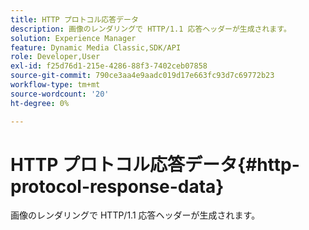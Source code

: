 ```yaml
---
title: HTTP プロトコル応答データ
description: 画像のレンダリングで HTTP/1.1 応答ヘッダーが生成されます。
solution: Experience Manager
feature: Dynamic Media Classic,SDK/API
role: Developer,User
exl-id: f25d76d1-215e-4286-88f3-7402ceb07858
source-git-commit: 790ce3aa4e9aadc019d17e663fc93d7c69772b23
workflow-type: tm+mt
source-wordcount: '20'
ht-degree: 0%

---
```


# HTTP プロトコル応答データ{#http-protocol-response-data}

画像のレンダリングで HTTP/1.1 応答ヘッダーが生成されます。
